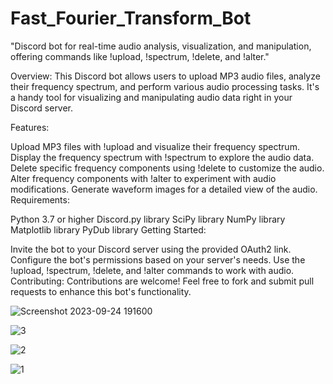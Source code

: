 # Fast_Fourier_Transform_Bot
"Discord bot for real-time audio analysis, visualization, and manipulation, offering commands like !upload, !spectrum, !delete, and !alter."

Overview:
This Discord bot allows users to upload MP3 audio files, analyze their frequency spectrum, and perform various audio processing tasks. It's a handy tool for visualizing and manipulating audio data right in your Discord server.

Features:

Upload MP3 files with !upload and visualize their frequency spectrum.
Display the frequency spectrum with !spectrum to explore the audio data.
Delete specific frequency components using !delete to customize the audio.
Alter frequency components with !alter to experiment with audio modifications.
Generate waveform images for a detailed view of the audio.
Requirements:

Python 3.7 or higher
Discord.py library
SciPy library
NumPy library
Matplotlib library
PyDub library
Getting Started:

Invite the bot to your Discord server using the provided OAuth2 link.
Configure the bot's permissions based on your server's needs.
Use the !upload, !spectrum, !delete, and !alter commands to work with audio.
Contributing:
Contributions are welcome! Feel free to fork and submit pull requests to enhance this bot's functionality.

![Screenshot 2023-09-24 191600](https://github.com/biohacker0/Fast_Fourier_Transform_Bot/assets/50107470/7c2f3398-af51-4409-99bf-db906f37f78f)

![3](https://github.com/biohacker0/Fast_Fourier_Transform_Bot/assets/50107470/7dd7a3ce-890f-4dad-854d-6381d785af0c)

![2](https://github.com/biohacker0/Fast_Fourier_Transform_Bot/assets/50107470/d0bfc23a-ba92-489d-9006-49d252c944fa)

![1](https://github.com/biohacker0/Fast_Fourier_Transform_Bot/assets/50107470/f79ccb0e-b0e9-44bc-b6ea-fd178f70a563)

